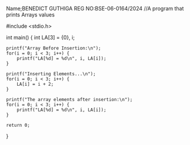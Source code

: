 Name;BENEDICT GUTHIGA
REG NO:BSE-06-0164/2024
//A program that prints Arrays values

#include <stdio.h>

int main() {
    int LA[3] = {0}, i;

    printf("Array Before Insertion:\n");
    for(i = 0; i < 3; i++) {
        printf("LA[%d] = %d\n", i, LA[i]);
    }

    printf("Inserting Elements...\n");
    for(i = 0; i < 3; i++) {
        LA[i] = i + 2;
    }

    printf("The array elements after insertion:\n");
    for(i = 0; i < 3; i++) {
        printf("LA[%d] = %d\n", i, LA[i]);
    }

    return 0;
}
